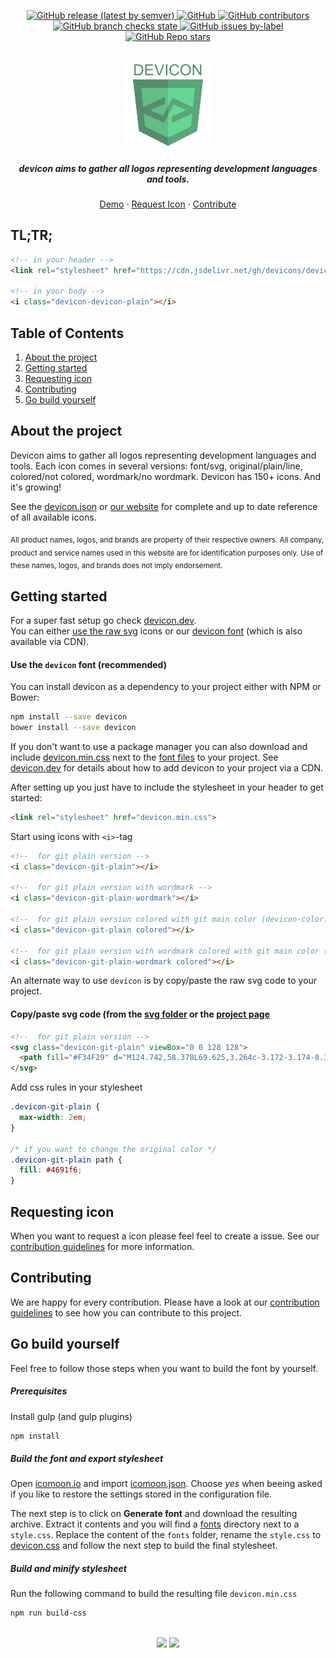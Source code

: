 <p align="center">
    <a href="https://github.com/devicons/devicon/releases">
        <img alt="GitHub release (latest by semver)" src="https://img.shields.io/github/v/release/devicons/devicon?color=%2360be86&label=Latest%20release&style=for-the-badge&sort=semver">
    </a>
    <a href="/LICENSE">
        <img alt="GitHub" src="https://img.shields.io/github/license/devicons/devicon?color=%2360be86&style=for-the-badge">
    </a>
    <a href="https://github.com/devicons/devicon/graphs/contributors">
        <img alt="GitHub contributors" src="https://img.shields.io/github/contributors-anon/devicons/devicon?color=%2360be86&style=for-the-badge">
    </a>
    <a href="https://github.com/devicons/devicon/actions">
        <img alt="GitHub branch checks state" src="https://img.shields.io/github/checks-status/devicons/devicon/master?color=%2360be86&style=for-the-badge">
    </a>
    <a href="https://github.com/devicons/devicon/issues?q=is%3Aopen+is%3Aissue+label%3Arequest%3Aicon">
        <img alt="GitHub issues by-label" src="https://img.shields.io/github/issues/devicons/devicon/request:icon?color=%2360be86&label=icon%20requests&style=for-the-badge">
    </a>
    <a href="https://github.com/devicons/devicon/stargazers">
        <img alt="GitHub Repo stars" src="https://img.shields.io/github/stars/devicons/devicon?color=%2360be86&label=github%20stars&style=for-the-badge">
    </a>
</p>
<br />
<div align="center">
    <a href="https://github.com/devicons/devicon">
        <img src="https://raw.githubusercontent.com/devicons/devicon/master/icons/devicon/devicon-original-wordmark.svg" alt="Devicon Logo" height="140" />
    </a>
    <h5 align="center">
        devicon aims to gather all logos representing development languages and tools.
    </h5>
    <p align="center">
        <a target="_blank" href="https://devicon.dev">Demo</a>
        &middot;
        <a target="_blank" href="https://github.com/devicons/devicon/issues/new?assignees=&labels=request%3Aicon&template=icon-request.md&title=Icon+request%3A+%5BNAME%5D">Request Icon</a>
        &middot;
        <a href="#contribute">Contribute</a>
    </p>
</div>

<h2>TL;TR;</h2>

```html
<!-- in your header -->
<link rel="stylesheet" href="https://cdn.jsdelivr.net/gh/devicons/devicon@latest/devicon.min.css">

<!-- in your body -->
<i class="devicon-devicon-plain"></i>
```

<h2>Table of Contents</h2>
<ol>
    <li><a href="#about">About the project</a></li>
    <li><a href="#getting-started">Getting started</a></li>
    <li><a href="#request-icon">Requesting icon</a></li>
    <li><a href="#contribute">Contributing</a></li>
    <li><a href="#build-yourself">Go build yourself</a></li>
</ol>

<h2 id="about">About the project</h2>
<p>
    Devicon aims to gather all logos representing development languages and tools.
    Each icon comes in several versions: font/svg, original/plain/line, colored/not colored, wordmark/no wordmark.
    Devicon has 150+ icons. And it's growing!<br />
</p>
<p>
    See the <a href="/devicon.json">devicon.json</a> or <a href="https://devicon.dev">our website</a> for complete and up to date reference of 
    all available icons.
</p>
<sub>
    All product names, logos, and brands are property of their respective owners. All company, product and service 
    names used in this website are for identification purposes only. Use of these names, logos, and brands does not 
    imply endorsement.
</sub>


<h2 id="getting-started">Getting started</h2>
<p>
    For a super fast setup go check <a href="https://devicon.dev">devicon.dev</a>.<br />
    You can either <a href="#getting-started-svg">use the raw svg</a> icons or our <a href="#getting-started-font">devicon font</a> (which is 
    also available via CDN).
</p>

<h4 id="getting-started-font">Use the <code>devicon</code> font (recommended)</h4>
<p>
    You can install devicon as a dependency to your project either with NPM or Bower:
</p>

```bash
npm install --save devicon
bower install --save devicon
```

<p>
    If you don't want to use a package manager you can also download
    and include <a href="/devicon.min.css">devicon.min.css</a> next to the <a href="/fonts">font files</a> to your project.
    See <a href="https://devicon.dev">devicon.dev</a> for details about how to add devicon to your project via
    a CDN.
</p>
<p>
    After setting up you just have to include the stylesheet in your header
    to get started:
</p>

```html
<link rel="stylesheet" href="devicon.min.css">
```

<p>Start using icons with <code>&lt;i&gt;</code>-tag</p>

```html
<!--  for git plain version -->
<i class="devicon-git-plain"></i>

<!--  for git plain version with wordmark -->
<i class="devicon-git-plain-wordmark"></i>

<!--  for git plain version colored with git main color (devicon-color.css or devicon.min.css required) -->
<i class="devicon-git-plain colored"></i>

<!--  for git plain version with wordmark colored with git main color (devicon-color.css or devicon.min.css required) -->
<i class="devicon-git-plain-wordmark colored"></i>
```

<p>
    An alternate way to use <code>devicon</code> is by copy/paste the raw svg code
    to your project.
</p>
<h4 id="getting-started-svg">Copy/paste svg code (from the <a href="https://github.com/devicons/devicon/tree/master/icons">svg folder</a> or the <a href="https://devicon.dev">project page</a></h4>

```html
<!--  for git plain version -->
<svg class="devicon-git-plain" viewBox="0 0 128 128">
  <path fill="#F34F29" d="M124.742,58.378L69.625,3.264c-3.172-3.174-8.32-3.174-11.497,0L46.685,14.71l14.518,14.518c3.375-1.139,7.243-0.375,9.932,2.314c2.703,2.706,3.462,6.607,2.293,9.993L87.42,55.529c3.385-1.167,7.292-0.413,9.994,2.295c3.78,3.777,3.78,9.9,0,13.679c-3.78,3.78-9.901,3.78-13.683,0c-2.842-2.844-3.545-7.019-2.105-10.521L68.578,47.933l-0.002,34.341c0.922,0.455,1.791,1.063,2.559,1.828c3.779,3.777,3.779,9.898,0,13.683c-3.779,3.777-9.904,3.777-13.679,0c-3.778-3.784-4.088-9.905-0.311-13.683C58.079,83.169,59,82.464,60,81.992V47.333c-1-0.472-1.92-1.172-2.856-2.111c-2.861-2.86-3.396-7.06-1.928-10.576L40.983,20.333L3.229,58.123c-3.175,3.177-3.155,8.325,0.02,11.5l55.126,55.114c3.173,3.174,8.325,3.174,11.503,0l54.86-54.858C127.913,66.703,127.916,61.552,124.742,58.378z"/>
</svg>
```

Add css rules in your stylesheet
```css
.devicon-git-plain {
  max-width: 2em;
}

/* if you want to change the original color */
.devicon-git-plain path {
  fill: #4691f6;
}
```

<h2 id="request-icon">Requesting icon</h2>
<p>
    When you want to request a icon please feel feel to create a issue. See our <a href="/CONTRIBUTING.md#requestingIcon">contribution guidelines</a> for more information.
</p>

<h2 id="contribute">Contributing</h2>
<p>
    We are happy for every contribution. Please have a look at our <a href="CONTRIBUTING.md#overview-on-submitting-icons">contribution guidelines</a>
    to see how you can contribute to this project.
</p>

<h2 id="build-yourself">Go build yourself</h2>
<p>
    Feel free to follow those steps when you want to build the font
    by yourself.
</p>
<h5>Prerequisites</h5>
<p>Install gulp (and gulp plugins)</p>

```bash
npm install
```

<h5>Build the font and export stylesheet</h5>
Open <a href="https://icomoon.io/app/#/select">icomoon.io</a> and import <a href="/icomoon.json">icomoon.json</a>. Choose <i>yes</i> when beeing asked
if you like to restore the settings stored in the configuration file.

The next step is to click on <b>Generate font</b> and download the resulting archive. Extract it
contents and you will find a <a href="/fonts">fonts</a> directory next to a <code>style.css</code>. Replace the content of the <code>fonts</code> folder,
rename the <code>style.css</code> to <a href="/devicon.css">devicon.css</a> and follow the next step to build the final stylesheet.

<h5>Build and minify stylesheet</h5>
<p>
    Run the following command to build the resulting file <code>devicon.min.css</code>
</p>

```bash
npm run build-css
```

<br />
<div align="center">
    <img src="https://forthebadge.com/images/badges/built-with-love.svg" />
    <img src="https://forthebadge.com/images/badges/built-by-developers.svg" />
</div>
